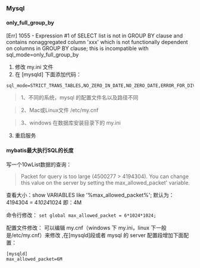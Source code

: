 ### Mysql

####  only_full_group_by
[Err] 1055 - Expression #1 of SELECT list is not in GROUP BY clause and contains nonaggregated column 'xxx'
 which is not functionally dependent on columns in GROUP BY clause; this is incompatible with sql_mode=only_full_group_by
 
 1. 修改 my.ini 文件
 2. 在 [mysqld] 下面添加代码：
 ```
 sql_mode=STRICT_TRANS_TABLES,NO_ZERO_IN_DATE,NO_ZERO_DATE,ERROR_FOR_DIVISION_BY_ZERO,NO_ENGINE_SUBSTITUTION
 ```
> 1、不同的系统，mysql 的配置文件名以及路径不同

> 2、Mac或Linux文件  /etc/my.cnf

> 3、windows 在数据库安装目录下的 my.ini

3. 重启服务

#### mybatis最大执行SQL的长度
写一个10wList数据的查询：
>  Packet for query is too large (4500277 > 4194304). You can change this value on the server by setting the max_allowed_packet' variable.
>
查看大小：show VARIABLES like '%max_allowed_packet%';
默认为：4194304 = 4*1024*1024 即：4M

命令行修改：
`set global max_allowed_packet = 6*1024*1024;`

配置文件修改：
可以编辑 my.cnf（windows 下 my.ini，linux 下一般是/etc/my.cnf）来修改 ,在[mysqld]段或者 mysql 的 server 配置段增加下面配置：
```
[mysqld]
max_allowed_packet=6M
```

